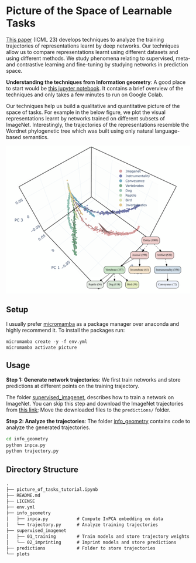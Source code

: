 # Picture of the Space of Learnable Tasks

[This paper](https://arxiv.org/abs/2210.17011) (ICML 23) develops techniques to
analyze the training trajectories of representations learnt by deep networks.
Our techniques allow us to compare representations learnt using different
datasets and using different methods. We study phenomena relating to
supervised, meta- and contrastive learning and fine-tuning by studying
networks in prediction space. 

**Understanding the techniques from Information geometry**: A good place to start would be [this jupyter notebook](https://colab.research.google.com/github/grasp-lyrl/picture_of_space_of_tasks/blob/main/picture_of_tasks_tutorial.ipynb). It contains a brief overview of the techniques and only takes a few minutes to run on Google Colab.

Our techniques help us build a qualitative and quantitative picture of the space of tasks. For example in the below figure, we plot the visual representations learnt by networks trained on different subsets of ImageNet. Interestingly, the trajectories of the representations resemble the Wordnet phylogenetic tree which was built using only natural language-based semantics. 

<p align="center">
<img src="./plots/imagenet/tree.png" width="600">
</p>

## Setup

I usually prefer [micromamba](https://mamba.readthedocs.io/en/latest/installation.html) as a package manager over anaconda and highly recommend it.
To install the packages run:

```
micromamba create -y -f env.yml
micromamba activate picture
```

## Usage

**Step 1: Generate network trajectories**: We first train networks and store predictions at different points on the training trajectory. 

The folder [supervised_imagenet](./supervised_imagenet), describes how to train a network on ImageNet. You can skip this step and download the ImageNet trajectories from [this link](https://mega.nz/folder/lAU2EBTT#6NXdRnL2RUoZL06e2baP7A); Move the downloaded files to the `predictions/` folder.

**Step 2: Analyze the trajectories**: The folder [info_geometry](./info_geometry) contains code to analyze the generated trajectories.

```bash
cd info_geometry
python inpca.py
python trajectory.py
```


## Directory Structure

```
.
├── picture_of_tasks_tutorial.ipynb
├── README.md
├── LICENSE
├── env.yml
├── info_geometry          
│   ├── inpca.py           # Compute InPCA embedding on data
│   └── trajectory.py      # Analyze training trajectories
├── supervised_imagenet    
│   ├── 01_training        # Train models and store trajectory weights
│   └── 02_imprinting      # Imprint models and store predictions
├── predictions            # Folder to store trajectories
└── plots
```
